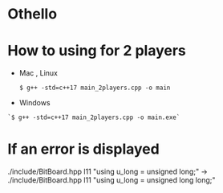# Othello
# How to using for 2 players

  * Mac , Linux
  
    `$ g++ -std=c++17 main_2players.cpp -o main` 
    
   * Windows 
     
    `$ g++ -std=c++17 main_2players.cpp -o main.exe`
# If an error is displayed

./include/BitBoard.hpp l11 "using u_long = unsigned long;" -> ./include/BitBoard.hpp l11 "using u_long = unsigned long long;"
